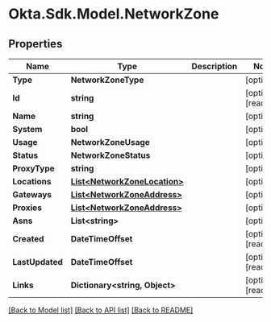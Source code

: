 # Okta.Sdk.Model.NetworkZone

## Properties

Name | Type | Description | Notes
------------ | ------------- | ------------- | -------------
**Type** | **NetworkZoneType** |  | [optional] 
**Id** | **string** |  | [optional] [readonly] 
**Name** | **string** |  | [optional] 
**System** | **bool** |  | [optional] 
**Usage** | **NetworkZoneUsage** |  | [optional] 
**Status** | **NetworkZoneStatus** |  | [optional] 
**ProxyType** | **string** |  | [optional] 
**Locations** | [**List&lt;NetworkZoneLocation&gt;**](NetworkZoneLocation.md) |  | [optional] 
**Gateways** | [**List&lt;NetworkZoneAddress&gt;**](NetworkZoneAddress.md) |  | [optional] 
**Proxies** | [**List&lt;NetworkZoneAddress&gt;**](NetworkZoneAddress.md) |  | [optional] 
**Asns** | **List&lt;string&gt;** |  | [optional] 
**Created** | **DateTimeOffset** |  | [optional] [readonly] 
**LastUpdated** | **DateTimeOffset** |  | [optional] [readonly] 
**Links** | **Dictionary&lt;string, Object&gt;** |  | [optional] [readonly] 

[[Back to Model list]](../README.md#documentation-for-models) [[Back to API list]](../README.md#documentation-for-api-endpoints) [[Back to README]](../README.md)

